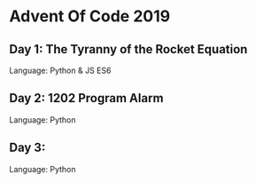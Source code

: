 # Advent Of Code 2019

## Day 1: The Tyranny of the Rocket Equation
Language: Python & JS ES6

## Day 2: 1202 Program Alarm
Language: Python

## Day 3: 
Language: Python